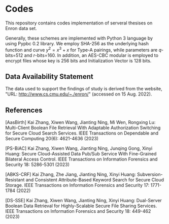 # Codes
This repository contains codes implementation of serveral thesises on Enron data set.

Generally, these schemes are implemented with Python 3 language by using Pypbc 0.2 library. We employ SHA-256 as the underlying hash function and curve $y^2=x^3+x$ for Type-A pairings, while parameters are $q$-bits=512 and $r$-bits=160. In addition, an AES-CBC modular is employed to encrypt files whose key is 256 bits and Initialization Vector is 128 bits.

## Data Availability Statement 
The data used to support the findings of study is derived from the website, "URL: http://www.cs.cmu.edu/~./enron/" (accessed on 15 Aug. 2022).

## References
[AasBirth] Kai Zhang, Xiwen Wang, Jianting Ning, Mi Wen, Rongxing Lu: Multi-Client Boolean File Retrieval With Adaptable Authorization Switching for Secure Cloud Search Services. IEEE Transactions on Dependable and Secure Computing 20(6): 4621-4636 (2023)

[PS-BiAC] Kai Zhang, Xiwen Wang, Jianting Ning, Junqing Gong, Xinyi Huang: Secure Cloud-Assisted Data Pub/Sub Service With Fine-Grained Bilateral Access Control. IEEE Transactions on Information Forensics and Security 18: 5286-5301 (2023)

[ABKS-CRF] 	Kai Zhang, Zhe Jiang, Jianting Ning, Xinyi Huang: Subversion-Resistant and Consistent Attribute-Based Keyword Search for Secure Cloud Storage. IEEE Transactions on Information Forensics and Security 17: 1771-1784 (2022)

[DS-SSE] Kai Zhang, Xiwen Wang, Jianting Ning, Xinyi Huang: Dual-Server Boolean Data Retrieval for Highly-Scalable Secure File Sharing Services. IEEE Transactions on Information Forensics and Security 18: 449-462 (2023)

